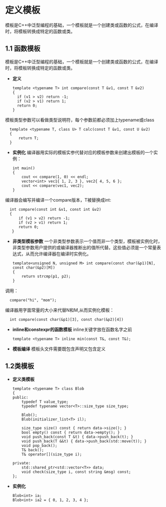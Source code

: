 # 定义模板
模板是C++中泛型编程的基础，一个模板就是一个创建类或函数的公式，在编译时，将模板转换成特定的函数或类。

## 1.1 函数模板
模板是C++中泛型编程的基础，一个模板就是一个创建类或函数的公式，在编译时，将模板转换成特定的函数或类。
- **定义**

      template <typename T> int compare(const T &v1, const T &v2)
	  {
		if (v1 > v2) return -1;
		if (v2 > v1) return 1;
		return 0;
	  }
模板类型参数可以看做类型说明符，每个参数前都必须加上typename或class 

      template <typename T, class U> T calc(const T &v1, const U &v2)
	  {
	      return T;
	  }
	
- **实例化**
编译器用实际的模板实参代替对应的模板参数来创建出模板的一个实例：  

      int main()
      {
          cout << compare(1, 0) << endl;
          vector<int> vec1{ 1, 2, 3 }, vec2{ 4, 5, 6 };
          cout << compare(vec1, vec2);
      }
编译器会编写并编译一个compare版本，T被替换成int:
    
      int compare(const int &v1, const int &v2)
      {
          if (v1 > v2) return -1;
          if (v2 > v1) return 1;
          return 0;
       }

- **非类型模板参数**
一个非类型参数表示一个值而非一个类型，模板被实例化时，非类型参数用户提供的或编译器推断出的值所代替。这些值必须是一个常量表达式，从而允许编译器在编译时实例化。

      template<unsigned N, unsigned M> int compare(const char(&p1)[N], const char(&p2)[M])
      {
          return strcmp(p1, p2);
      }
调用：
	  
      compare("hi", "mom");
编译器用字面常量的大小来代替N和M,从而实例化模板：

      int compare(const char(&p1)[3], const char(&p2)[4])

- **inline和constexpr的函数模板**
inline关键字放在函数名字之前

      template <typename T> inline min(const T&, const T&);

- **模板编译**
模板头文件需要既包含声明又包含定义

## 1.2类模板  
- **定义类模板**

      template <typename T> class Blob
      {
      public:
          typedef T value_type;
          typedef typename vector<T>::size_type size_type;

          Blob();
          Blob(initializer_list<T> il);

          size_type size() const { return data->size(); }
          bool empty() const { return data->empty(); }
          void push_back(const T &t) { data->push_back(t); }
          void push_back(T &&t) { data->push_back(std::move(t)); }
          void pop_back();
          T& back();
          T& operator[](size_type i);

      private:
          std::shared_ptr<std::vector<T>> data;
          void check(size_type i, const string &msg) const;
      };

- **实例化**
        
      Blob<int> ia;
      Blob<int> ia2 = { 0, 1, 2, 3, 4 };
